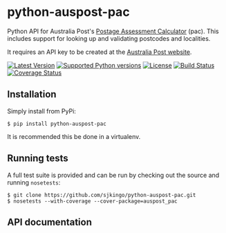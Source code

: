 # python-auspost-pac

Python API for Australia Post's [Postage Assessment
Calculator](https://developers.auspost.com.au/apis/pac/getting-started) (pac).
This includes support for looking up and validating postcodes and localities.

It requires an API key to be created at the [Australia Post website](https://developers.auspost.com.au/apis/pacpcs-registration).

[![Latest Version](https://pypip.in/version/python-auspost-pac/badge.svg?style=flat)](https://pypi.python.org/pypi/python-auspost-pac/)
[![Supported Python versions](https://pypip.in/py_versions/python-auspost-pac/badge.svg?style=flat)](https://pypi.python.org/pypi/python-auspost-pac/)
[![License](https://pypip.in/license/python-auspost-pac/badge.svg?style=flat)](https://github.com/sjkingo/python-auspost-pac/blob/master/LICENSE)
[![Build Status](https://travis-ci.org/sjkingo/python-auspost-pac.svg?branch=master)](https://travis-ci.org/sjkingo/python-auspost-pac)
[![Coverage Status](https://coveralls.io/repos/sjkingo/python-auspost-pac/badge.svg?branch=master)](https://coveralls.io/r/sjkingo/python-auspost-pac?branch=master)

## Installation

Simply install from PyPi:

```
$ pip install python-auspost-pac
```

It is recommended this be done in a virtualenv.

## Running tests

A full test suite is provided and can be run by checking out the source and
running `nosetests`:

```
$ git clone https://github.com/sjkingo/python-auspost-pac.git
$ nosetests --with-coverage --cover-package=auspost_pac
```

## API documentation

